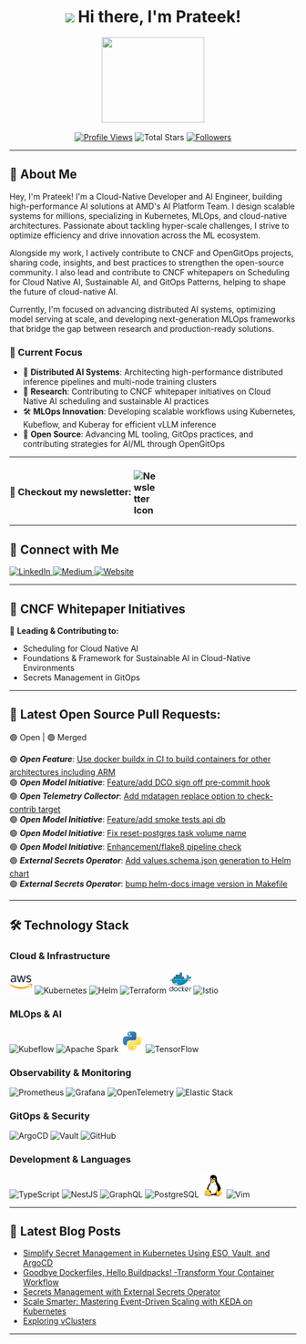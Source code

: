 <h1 align="center">
  <img src="https://raw.githubusercontent.com/iampavangandhi/iampavangandhi/master/gifs/Hi.gif" width="30px"> Hi there, I'm Prateek!
</h1>

<p align="center">
  <img src="https://media3.giphy.com/media/v1.Y2lkPTc5MGI3NjExN2IwaXl0ZHFra2pleW80ODVmbzcyc2lkMTZjY3VqdnVqMHFzNTY5YSZlcD12MV9pbnRlcm5hbF9naWZfYnlfaWQmY3Q9Zw/26vACLXgansDXwHzzI/giphy.webp" width="180" height="150">
</p>

<p align="center">
  <a href="https://github.com/PrateekKumar1709"><img src="https://komarev.com/ghpvc/?username=PrateekKumar1709" alt="Profile Views"/></a>
  <img src="https://img.shields.io/github/stars/PrateekKumar1709?label=Stars" alt="Total Stars">
  <a href="https://prateekkumar1709.github.io/PrateekKumar/"><img src="https://img.shields.io/github/followers/PrateekKumar1709?label=Followers" alt="Followers"/></a>
</p>

---

## 👋 About Me

Hey, I'm Prateek! I'm a Cloud-Native Developer and AI Engineer, building high-performance AI solutions at AMD's AI Platform Team. I design scalable systems for millions, specializing in Kubernetes, MLOps, and cloud-native architectures. Passionate about tackling hyper-scale challenges, I strive to optimize efficiency and drive innovation across the ML ecosystem.

Alongside my work, I actively contribute to CNCF and OpenGitOps projects, sharing code, insights, and best practices to strengthen the open-source community. I also lead and contribute to CNCF whitepapers on Scheduling for Cloud Native AI, Sustainable AI, and GitOps Patterns, helping to shape the future of cloud-native AI.

Currently, I'm focused on advancing distributed AI systems, optimizing model serving at scale, and developing next-generation MLOps frameworks that bridge the gap between research and production-ready solutions.

### 🎯 Current Focus

- 🚀 **Distributed AI Systems**: Architecting high-performance distributed inference pipelines and multi-node training clusters
- 🔬 **Research**: Contributing to CNCF whitepaper initiatives on Cloud Native AI scheduling and sustainable AI practices
- 🛠️ **MLOps Innovation**: Developing scalable workflows using Kubernetes, Kubeflow, and Kuberay for efficient vLLM inference
- 🌟 **Open Source**: Advancing ML tooling, GitOps practices, and contributing strategies for AI/ML through OpenGitOps

---

<h3 align="left">
  📰 Checkout my newsletter:
  <a href="https://www.linkedin.com/build-relation/newsletter-follow?entityUrn=7194460474376114178">
    <img width="40px" src="https://cdn-icons-png.freepik.com/512/8364/8364693.png" alt="Newsletter Icon" style="display: inline-block; vertical-align: middle;" />
  </a>
</h3>

---

## 🤝 Connect with Me

<p align="left">
  <a href="https://www.linkedin.com/in/prateek1709/">
    <img src="https://img.shields.io/badge/LinkedIn-0077B5?style=for-the-badge&logo=linkedin&logoColor=white" alt="LinkedIn"/>
  </a>
  <a href="https://medium.com/@prateek17">
    <img src="https://img.shields.io/badge/Medium-12100E?style=for-the-badge&logo=medium&logoColor=white" alt="Medium"/>
  </a>
  <a href="https://prateekkumar1709.github.io/portfolio-website/">
    <img src="https://img.shields.io/badge/Website-4285F4?style=for-the-badge&logo=google-chrome&logoColor=white" alt="Website"/>
  </a>
</p>

---

## 📝 CNCF Whitepaper Initiatives

🚀 **Leading & Contributing to:**
- Scheduling for Cloud Native AI
- Foundations & Framework for Sustainable AI in Cloud-Native Environments
- Secrets Management in GitOps

---

## 🔄 Latest Open Source Pull Requests:

🟣 Open | 🟢 Merged

🟣 ***Open Feature***: [Use docker buildx in CI to build containers for other architectures including ARM](https://github.com/open-feature/playground/issues/253) <br>
🟢 ***Open Model Initiative***: [Feature/add DCO sign off pre-commit hook](https://github.com/Open-Model-Initiative/OMI-Data-Pipeline/issues/173) <br>
🟢 ***Open Telemetry Collector***: [Add mdatagen replace option to check-contrib target](https://github.com/open-telemetry/opentelemetry-collector/pull/11223) <br>
🟢 ***Open Model Initiative***: [Feature/add smoke tests api db](https://github.com/Open-Model-Initiative/OMI-Data-Pipeline/pull/30) <br>
🟢 ***Open Model Initiative***: [Fix reset-postgres task volume name](https://github.com/Open-Model-Initiative/OMI-Data-Pipeline/pull/27) <br>
🟢 ***Open Model Initiative***: [Enhancement/flake8 pipeline check](https://github.com/Open-Model-Initiative/OMI-Data-Pipeline/pull/28) <br>
🟢 ***External Secrets Operator***: [Add values.schema.json generation to Helm chart](https://github.com/external-secrets/external-secrets/pull/3774) <br>
🟢 ***External Secrets Operator***: [bump helm-docs image version in Makefile](https://github.com/external-secrets/external-secrets/pull/3806) <br>

---

## 🛠️ Technology Stack

### **Cloud & Infrastructure**
<p align="left">
  <img src="https://raw.githubusercontent.com/devicons/devicon/master/icons/amazonwebservices/amazonwebservices-original-wordmark.svg" alt="AWS" width="40" height="40"/>
  <img src="https://upload.wikimedia.org/wikipedia/commons/thumb/3/39/Kubernetes_logo_without_workmark.svg/84px-Kubernetes_logo_without_workmark.svg.png" alt="Kubernetes" width="40" height="40"/>
  <img src="https://helm.sh/img/helm.svg" alt="Helm" width="40" height="40"/>
  <img src="https://www.vectorlogo.zone/logos/terraformio/terraformio-icon.svg" alt="Terraform" width="40" height="40"/>
  <img src="https://github.com/devicons/devicon/blob/master/icons/docker/docker-original-wordmark.svg" alt="Docker" width="40" height="40"/>
  <img src="https://www.vectorlogo.zone/logos/istioio/istioio-icon.svg" alt="Istio" width="40" height="40"/>
</p>

### **MLOps & AI**
<p align="left">
  <img src="https://www.kubeflow.org/images/logo.svg" alt="Kubeflow" width="40" height="40"/>
  <img src="https://upload.wikimedia.org/wikipedia/commons/thumb/f/f3/Apache_Spark_logo.svg/250px-Apache_Spark_logo.svg.png" alt="Apache Spark" width="50" height="40"/>
  <img src="https://github.com/devicons/devicon/blob/master/icons/python/python-original.svg" alt="Python" width="40" height="40"/>
  <img src="https://upload.wikimedia.org/wikipedia/commons/thumb/2/2d/Tensorflow_logo.svg/115px-Tensorflow_logo.svg.png" alt="TensorFlow" width="40" height="40"/>
</p>

### **Observability & Monitoring**
<p align="left">
  <img src="https://www.vectorlogo.zone/logos/prometheusio/prometheusio-icon.svg" alt="Prometheus" width="40" height="40"/>
  <img src="https://www.vectorlogo.zone/logos/grafana/grafana-icon.svg" alt="Grafana" width="40" height="40"/>
  <img src="https://avatars.githubusercontent.com/u/49998002?s=48&v=4" alt="OpenTelemetry" width="40" height="40"/>
  <img src="https://images.contentstack.io/v3/assets/bltefdd0b53724fa2ce/blt5d10f3a91df97d15/5c30744829d13af10bc2abd4/logo-elastic-vertical-reverse.svg" alt="Elastic Stack" width="40" height="40"/>
</p>

### **GitOps & Security**
<p align="left">
  <img src="https://icon.icepanel.io/Technology/svg/Argo-CD.svg" alt="ArgoCD" width="40" height="40"/>
  <img src="https://www.vectorlogo.zone/logos/vaultproject/vaultproject-icon.svg" alt="Vault" width="40" height="40"/>
  <img src="https://avatars.githubusercontent.com/u/9919?s=200&v=4" alt="GitHub" width="40" height="40"/>
</p>

### **Development & Languages**
<p align="left">
  <img src="https://upload.wikimedia.org/wikipedia/commons/thumb/4/4c/Typescript_logo_2020.svg/64px-Typescript_logo_2020.svg.png" alt="TypeScript" width="40" height="40"/>
  <img src="https://d33wubrfki0l68.cloudfront.net/e937e774cbbe23635999615ad5d7732decad182a/26072/logo-small.ede75a6b.svg" alt="NestJS" width="40" height="40"/>
  <img src="https://upload.wikimedia.org/wikipedia/commons/thumb/1/17/GraphQL_Logo.svg/225px-GraphQL_Logo.svg.png" alt="GraphQL" width="40" height="40"/>
  <img src="https://upload.wikimedia.org/wikipedia/commons/thumb/2/29/Postgresql_elephant.svg/220px-Postgresql_elephant.svg.png" alt="PostgreSQL" width="40" height="40"/>
  <img src="https://github.com/devicons/devicon/blob/master/icons/linux/linux-original.svg" alt="Linux" width="40" height="40"/>
  <img src="https://upload.wikimedia.org/wikipedia/commons/thumb/9/9f/Vimlogo.svg/64px-Vimlogo.svg.png" alt="Vim" width="40" height="40"/>
</p>

---

## 📕 Latest Blog Posts

<!-- BLOG-POST-LIST:START -->
- [Simplify Secret Management in Kubernetes Using ESO, Vault, and ArgoCD](https://www.linkedin.com/pulse/simplify-secret-management-kubernetes-using-eso-vault-prateek-kumar-zrare/?trackingId=X5z0bu51THy19BlqOVZuoQ%3D%3D------2)
- [Goodbye Dockerfiles, Hello Buildpacks! -Transform Your Container Workflow](https://www.linkedin.com/pulse/goodbye-dockerfiles-hello-buildpacks-transform-your-container-kumar-lm15e/?trackingId=h4qda7myTjSGDkwNLV86JA%3D%3D------2)
- [Secrets Management with External Secrets Operator](https://kubecompass.com/posts/eso/)
- [Scale Smarter: Mastering Event-Driven Scaling with KEDA on Kubernetes](https://www.linkedin.com/pulse/scale-smarter-mastering-event-driven-scaling-keda-kubernetes-kumar-ukf1e/?trackingId=HQZIC8crQDCWT3V97Tb0FQ%3D%3D------2)
- [Exploring vClusters](https://kubecompass.com/posts/vcluster/)
<!-- BLOG-POST-LIST:END -->

---
